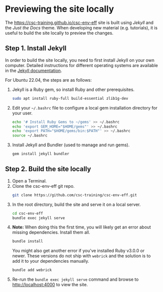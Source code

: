 # Previewing the site locally

The <https://csc-training.github.io/csc-env-eff> site is built using *Jekyll* and
the *Just the Docs* theme. When developing new material (e.g. tutorials), it is
useful to build the site locally to preview the changes.

## Step 1. Install Jekyll

In order to build the site locally, you need to first install Jekyll on your
own computer. Detailed instructions for different operating systems are
available in the
[Jekyll documentation](https://jekyllrb.com/docs/installation/).

For Ubuntu 22.04, the steps are as follows:

1. Jekyll is a Ruby gem, so install Ruby and other prerequisites.
   ```bash
   sudo apt install ruby-full build-essential zlib1g-dev
   ```
2. Edit your `~/.bashrc` file to configure a local gem installation directory
   for your user.
   ```bash
   echo '# Install Ruby Gems to ~/gems' >> ~/.bashrc
   echo 'export GEM_HOME="$HOME/gems"' >> ~/.bashrc
   echo 'export PATH="$HOME/gems/bin:$PATH"' >> ~/.bashrc
   source ~/.bashrc
   ```
3. Install Jekyll and Bundler (used to manage and run gems).
   ```bash
   gem install jekyll bundler
   ```

## Step 2. Build the site locally

1. Open a Terminal.
2. Clone the csc-env-eff git repo.
   ```bash
   git clone https://github.com/csc-training/csc-env-eff.git
   ```
3. In the root directory, build the site and serve it on a local server.
   ```bash
   cd csc-env-eff
   bundle exec jekyll serve
   ```
4. **Note:** When doing this the first time, you will likely get an error about
   missing dependencies. Install them all.
   ```bash
   bundle install
   ```
   You might also get another error if you've installed Ruby v3.0.0 or newer.
   These versions do not ship with `webrick` and the solution is to add it to
   your dependencies manually.
   ```bash
   bundle add webrick
   ```
5. Re-run the `bundle exec jekyll serve` command and browse to
   <http://localhost:4000> to view the site.
